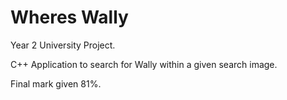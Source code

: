 # Wheres Wally
Year 2 University Project. 

C++ Application to search for Wally within a given search image. 

Final mark given 81%.
